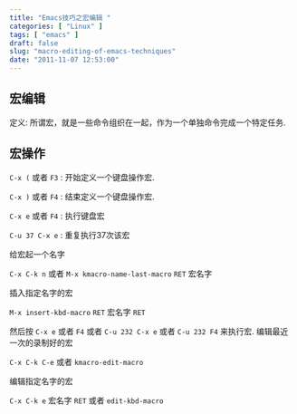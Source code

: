```yaml
---
title: "Emacs技巧之宏编辑 "
categories: [ "Linux" ]
tags: [ "emacs" ]
draft: false
slug: "macro-editing-of-emacs-techniques"
date: "2011-11-07 12:53:00"
---
```


## 宏编辑

定义: 所谓宏，就是一些命令组织在一起，作为一个单独命令完成一个特定任务.

## 宏操作

`C-x (` 或者 `F3` : 开始定义一个键盘操作宏.

`C-x )` 或者 `F4` : 结束定义一个键盘操作宏.

`C-x e` 或者 `F4` : 执行键盘宏

`C-u 37 C-x e` : 重复执行37次该宏

给宏起一个名字


<!--more-->


`C-x C-k n` 或者 `M-x kmacro-name-last-macro` `RET` 宏名字

插入指定名字的宏

`M-x insert-kbd-macro` `RET` 宏名字 `RET`

然后按 `C-x e` 或者 `F4` 或者 `C-u 232 C-x e` 或者 `C-u 232 F4` 来执行宏.
编辑最近一次的录制好的宏

`C-x C-k C-e` 或者 `kmacro-edit-macro`

编辑指定名字的宏

`C-x C-k e` 宏名字 `RET` 或者 `edit-kbd-macro`

